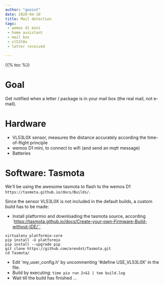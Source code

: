 ```yaml
---
author: "goosst"
date: 2020-04-10
title: Mail detection
tags:
 - wemos d1 mini
 - home assistant
 - mail box
 - vl53l0x
 - letter received

---
```


{{% toc %}}

# Goal

Get notified when a letter / package is in your mail box (the real mail, not e-mail).

# Hardware
- VL53L0X sensor, measures the distance accurately according the time-of-flight principle
- wemos D1 mini, to connect to wifi (and send an mqtt message)
- Batteries

# Software: Tasmota

We'll be using the awesome tasmota to flash to the wemos D1 `https://tasmota.github.io/docs/Builds/`.

Since the sensor VL53L0X is not included in the default builds, a custom build has to be made:
- Install platformio and downloading the tasmota source, according `https://tasmota.github.io/docs/Create-your-own-Firmware-Build-without-IDE/``
```
virtualenv platformio-core
pip install -U platformio
pip install --upgrade pip
git clone https://github.com/arendst/Tasmota.git
cd Tasmota/
```
- Edit 'my_user_config.h' by uncommenting '#define USE_VL53L0X' in the file.
- Build by executing: `time pio run 2>&1 | tee build.log`
- Wait till the build has finished ... 
